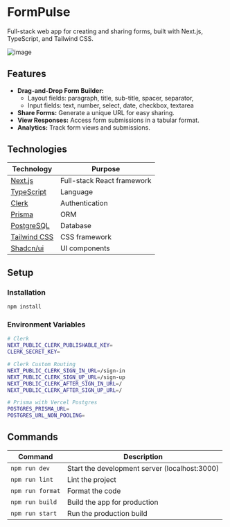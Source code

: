 # FormPulse

Full-stack web app for creating and sharing forms, built with Next.js, TypeScript, and Tailwind CSS.

![image](https://github.com/user-attachments/assets/98d4bcec-c35a-4b6a-b227-0076cfc0dcae)

## Features

- **Drag-and-Drop Form Builder:**
  - Layout fields: paragraph, title, sub-title, spacer, separator,
  - Input fields: text, number, select, date, checkbox, textarea
- **Share Forms:** Generate a unique URL for easy sharing.
- **View Responses:** Access form submissions in a tabular format.
- **Analytics:** Track form views and submissions.

## Technologies

| Technology                                    | Purpose                    |
| --------------------------------------------- | -------------------------- |
| [Next.js](https://nextjs.org/)                | Full-stack React framework |
| [TypeScript](https://www.typescriptlang.org/) | Language                   |
| [Clerk](https://clerk.dev/)                   | Authentication             |
| [Prisma](https://www.prisma.io/)              | ORM                        |
| [PostgreSQL](https://www.postgresql.org/)     | Database                   |
| [Tailwind CSS](https://tailwindcss.com/)      | CSS framework              |
| [Shadcn/ui]( https://ui.shadcn.com/)          | UI components              |

## Setup

### Installation

```bash
npm install
```

### Environment Variables

```bash
# Clerk
NEXT_PUBLIC_CLERK_PUBLISHABLE_KEY=
CLERK_SECRET_KEY=

# Clerk Custom Routing
NEXT_PUBLIC_CLERK_SIGN_IN_URL=/sign-in
NEXT_PUBLIC_CLERK_SIGN_UP_URL=/sign-up
NEXT_PUBLIC_CLERK_AFTER_SIGN_IN_URL=/
NEXT_PUBLIC_CLERK_AFTER_SIGN_UP_URL=/

# Prisma with Vercel Postgres
POSTGRES_PRISMA_URL=
POSTGRES_URL_NON_POOLING=
```

## Commands

| Command          | Description                                   |
| ---------------- | --------------------------------------------- |
| `npm run dev`    | Start the development server (localhost:3000) |
| `npm run lint`   | Lint the project                              |
| `npm run format` | Format the code                               |
| `npm run build`  | Build the app for production                  |
| `npm run start`  | Run the production build                      |
